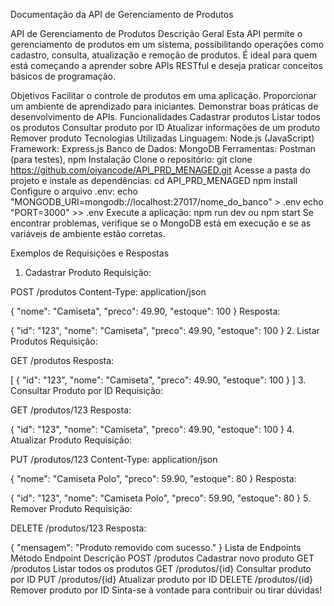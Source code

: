 Documentação da API de Gerenciamento de Produtos

API de Gerenciamento de Produtos
Descrição Geral
Esta API permite o gerenciamento de produtos em um sistema, possibilitando operações como cadastro, consulta, atualização e remoção de produtos. É ideal para quem está começando a aprender sobre APIs RESTful e deseja praticar conceitos básicos de programação.

Objetivos
Facilitar o controle de produtos em uma aplicação.
Proporcionar um ambiente de aprendizado para iniciantes.
Demonstrar boas práticas de desenvolvimento de APIs.
Funcionalidades
Cadastrar produtos
Listar todos os produtos
Consultar produto por ID
Atualizar informações de um produto
Remover produto
Tecnologias Utilizadas
Linguagem: Node.js (JavaScript)
Framework: Express.js
Banco de Dados: MongoDB
Ferramentas: Postman (para testes), npm
Instalação
Clone o repositório:
git clone https://github.com/oiyancode/API_PRD_MENAGED.git
Acesse a pasta do projeto e instale as dependências:
cd API_PRD_MENAGED
npm install
Configure o arquivo .env:
echo "MONGODB_URI=mongodb://localhost:27017/nome_do_banco" > .env
echo "PORT=3000" >> .env
Execute a aplicação:
npm run dev
 ou
npm start
Se encontrar problemas, verifique se o MongoDB está em execução e se as variáveis de ambiente estão corretas.

Exemplos de Requisições e Respostas
1. Cadastrar Produto
Requisição:

POST /produtos
Content-Type: application/json

{
  "nome": "Camiseta",
  "preco": 49.90,
  "estoque": 100
}
Resposta:

{
  "id": "123",
  "nome": "Camiseta",
  "preco": 49.90,
  "estoque": 100
}
2. Listar Produtos
Requisição:

GET /produtos
Resposta:

[
  {
     "id": "123",
     "nome": "Camiseta",
     "preco": 49.90,
     "estoque": 100
  }
]
3. Consultar Produto por ID
Requisição:

GET /produtos/123
Resposta:

{
  "id": "123",
  "nome": "Camiseta",
  "preco": 49.90,
  "estoque": 100
}
4. Atualizar Produto
Requisição:

PUT /produtos/123
Content-Type: application/json

{
  "nome": "Camiseta Polo",
  "preco": 59.90,
  "estoque": 80
}
Resposta:

{
  "id": "123",
  "nome": "Camiseta Polo",
  "preco": 59.90,
  "estoque": 80
}
5. Remover Produto
Requisição:

DELETE /produtos/123
Resposta:

{
  "mensagem": "Produto removido com sucesso."
}
Lista de Endpoints
Método	Endpoint	Descrição
POST	/produtos	Cadastrar novo produto
GET	/produtos	Listar todos os produtos
GET	/produtos/{id}	Consultar produto por ID
PUT	/produtos/{id}	Atualizar produto por ID
DELETE	/produtos/{id}	Remover produto por ID
Sinta-se à vontade para contribuir ou tirar dúvidas!
